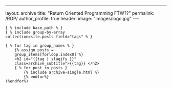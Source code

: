 ---
layout: archive
title: "Return Oriented Programming FTW??"
permalink: /ROP/
author_profile: true 
header:
    image: "images/logo.jpg"
    ---

    { % include base_path % }
    { % include group-by-array 
    collection=site.posts field="tags" % }

    { % for tag in group_names % }
        {% assign posts =
        group_items[forloop.index0] %}
        <h2 id="{{tag | slugify }}"
        class=archive_subtitle">{{tag}} </h2>
        { % for post in posts }
            {% include archive-single.html %}
            {% endfor%}
    (%endfor%)